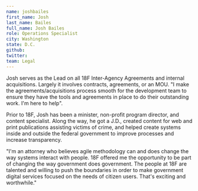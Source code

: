```yaml
---
name: joshbailes
first_name: Josh
last_name: Bailes
full_name: Josh Bailes
role: Operations Specialist
city: Washington
state: D.C.
github:
twitter:
team: Legal
---
```



Josh serves as the Lead on all 18F Inter-Agency Agreements and internal acquisitions. Largely it involves contracts, agreements, or an MOU. "I make the agreements/acquisitions process smooth for the development team to ensure they have the tools and agreements in place to do their outstanding work. I'm here to help".

Prior to 18F, Josh has been a minister, non-profit program director, and content specialist. Along the way, he got a J.D., created content for web and print publications assisting victims of crime, and helped create systems inside and outside the federal government to improve processes and increase transparency. 

"I'm an attorney who believes agile methodology can and does change the way systems interact with people. 18F offered me the opportunity to be part of changing the way government does government. The people at 18F are talented and willing to push the boundaries in order to make government digital services focused on the needs of citizen users. That's exciting and worthwhile."



